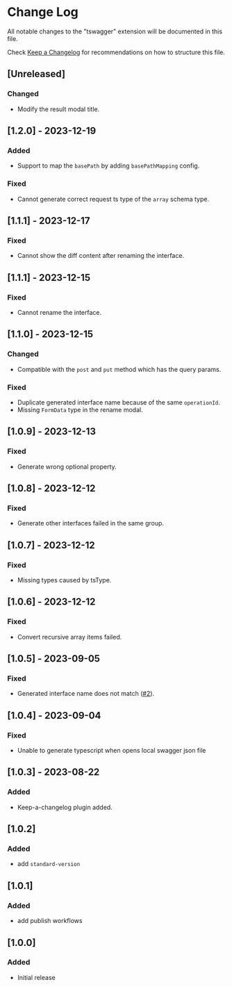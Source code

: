 # Change Log

All notable changes to the "tswagger" extension will be documented in this file.

Check [Keep a Changelog](http://keepachangelog.com/) for recommendations on how to structure this file.

## [Unreleased]

### Changed

- Modify the result modal title.

## [1.2.0] - 2023-12-19

### Added

- Support to map the `basePath` by adding `basePathMapping` config.

### Fixed

- Cannot generate correct request ts type of the `array` schema type.

## [1.1.1] - 2023-12-17

### Fixed

- Cannot show the diff content after renaming the interface.

## [1.1.1] - 2023-12-15

### Fixed

- Cannot rename the interface.

## [1.1.0] - 2023-12-15

### Changed

- Compatible with the `post` and `put` method which has the query params.

### Fixed

- Duplicate generated interface name because of the same `operationId`.
- Missing `FormData` type in the rename modal.

## [1.0.9] - 2023-12-13

### Fixed

- Generate wrong optional property.

## [1.0.8] - 2023-12-12

### Fixed

- Generate other interfaces failed in the same group.

## [1.0.7] - 2023-12-12

### Fixed

- Missing types caused by tsType.

## [1.0.6] - 2023-12-12

### Fixed

- Convert recursive array items failed.

## [1.0.5] - 2023-09-05

### Fixed

- Generated interface name does not match ([#2](https://github.com/orca-team/vscode-tswagger/issues/2)).

## [1.0.4] - 2023-09-04

### Fixed

- Unable to generate typescript when opens local swagger json file

## [1.0.3] - 2023-08-22

### Added

- Keep-a-changelog plugin added.

## [1.0.2]

### Added

- add `standard-version`

## [1.0.1]

### Added

- add publish workflows

## [1.0.0]

### Added

- Initial release
